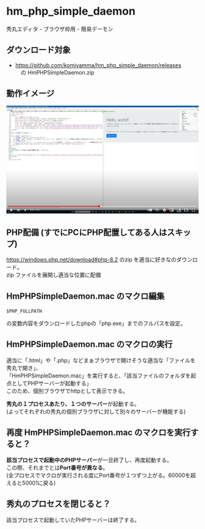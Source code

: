 # hm_php_simple_daemon
秀丸エディタ - ブラウザ枠用 - 簡易デーモン

## ダウンロード対象
- https://github.com/komiyamma/hm_php_simple_daemon/releases  
　の HmPHPSimpleDaemon.zip

## 動作イメージ
[![youtube動画](youtube.png)](https://www.youtube.com/watch?v=kzg6j6lnc_Q&t=3s&ab_channel=%E3%81%93%E3%81%BF%E3%82%84%E3%82%93%E3%81%BE%E3%81%AE%E7%A7%80%E4%B8%B8%E3%81%A1%E3%82%83%E3%82%93%E3%81%AD%E3%82%8)

## PHP配備 (すでにPCにPHP配置してある人はスキップ)
https://windows.php.net/download#php-8.2
のzip を適当に好きなのダウンロード。  
zip ファイルを展開し適当な位置に配備


## HmPHPSimpleDaemon.mac のマクロ編集

```
$PHP_FULLPATH
```
の変数内容をダウンロードしたphpの「php.exe」までのフルパスを設定。

## HmPHPSimpleDaemon.mac のマクロの実行
適当に「.html」や「.php」などまぁブラウザで開けそうな適当な「ファイルを秀丸で開き」、  
「HmPHPSimpleDaemon.mac」を実行すると、「該当ファイルのフォルダを起点としてPHPサーバーが起動する」  
このため、個別ブラウザでhttpとして表示できる。  

**秀丸の１プロセスあたり、１つのサーバー**が起動する。  
(よってそれぞれの秀丸の個別ブラウザに対して別々のサーバーが機能する)

## 再度 HmPHPSimpleDaemon.mac のマクロを実行すると？
**該当プロセスで起動中のPHPサーバー**が一旦終了し、再度起動する。  
この際、それまでとは**Port番号が異なる**。  
(全プロセスでマクロが実行される度にPort番号が１つずつ上がる。60000を超えると50001に戻る)

## 秀丸のプロセスを閉じると？
該当プロセスで起動していたPHPサーバーは終了する。


